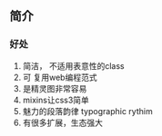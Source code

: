 ## 简介

### 好处
1. 简洁， 不适用表意性的class
2. 可 复用web编程范式
3. 是精灵图非常容易
4. mixins让css3简单
5. 魅力的段落韵律 typographic rythim
6. 有很多扩展，生态强大

